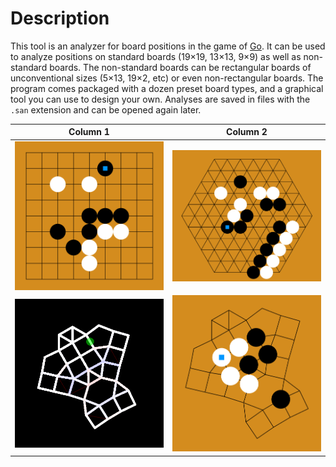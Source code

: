 
# Description

This tool is an analyzer for board positions in the game of [Go](https://en.wikipedia.org/wiki/Go_(game)). It can be used to analyze positions on standard boards (19×19, 13×13, 9×9) as well as non-standard boards. The non-standard boards can be rectangular boards of unconventional sizes (5×13, 19×2, etc) or even non-rectangular boards. The program comes packaged with a dozen preset board types, and a graphical tool you can use to design your own. Analyses are saved in files with the `.san` extension and can be opened again later.

Column 1  |  Column 2
----------|------------
![A board position on a nine-by-nine Go board](screenshots/9x9_demo.png)  |  ![A board position on a hexagonal Go board](screenshots/hex_demo.png)
![A custom board being designed in a graphical interface](screenshots/sproingy_doingy_demo.png)  |  ![A board position on the custom board that was being designed in the previous screenshot](screenshots/custom_demo.png)

